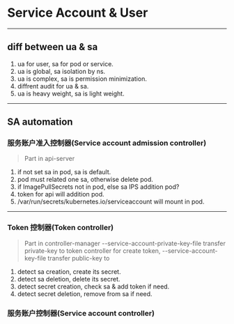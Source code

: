 # Service Account & User
***
## diff between ua & sa
1. ua for user, sa for pod or service.
2. ua is global, sa isolation by ns.
3. ua is complex, sa is permission minimization.
4. diffrent audit for ua & sa.
5. ua is heavy weight, sa is light weight.

---
## SA automation
### 服务账户准入控制器(Service account admission controller)
> Part in api-server
1. if not set sa in pod, sa is default.
2. pod must related one sa, otherwise delete pod.
3. if ImagePullSecrets not in pod, else sa IPS addition pod?
4. token for api will addition pod.
5. /var/run/secrets/kubernetes.io/serviceaccount will mount in pod.

---
### Token 控制器(Token controller)
> Part in controller-manager
> --service-account-private-key-file transfer private-key to token controller for create token,
> --service-account-key-file transfer public-key to 
1. detect sa creation, create its secret.
2. detect sa deletion, delete its secret.
3. detect secret creation, check sa & add token if need.
4. detect secret deletion, remove from sa if need.

### 服务账户控制器(Service account controller)
